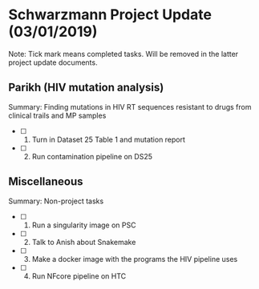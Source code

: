 # **Schwarzmann Project Update (03/01/2019)**
Note: Tick mark means completed tasks. Will be removed in the latter project update documents.

## Parikh (HIV mutation analysis)
Summary: Finding mutations in  HIV RT sequences resistant to drugs from clinical trails and MP samples
- [ ] 1. Turn in Dataset 25 Table 1 and mutation report
- [ ] 2. Run contamination pipeline on DS25

## Miscellaneous
Summary: Non-project tasks
- [ ] 1. Run a singularity image on PSC
- [ ] 2. Talk to Anish about Snakemake
- [ ] 3. Make a docker image with the programs the HIV pipeline uses
- [ ] 4. Run NFcore pipeline on HTC
